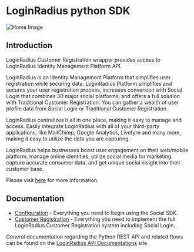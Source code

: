 # LoginRadius python SDK


![Home Image](https://d2lvlj7xfpldmj.cloudfront.net/support/github/banner-1544x500.png)

## Introduction ##

LoginRadius Customer Registration wrapper provides access to LoginRadius Identity Management Platform API.

LoginRadius is an Identity Management Platform that simplifies user registration while securing data. LoginRadius Platform simplifies and secures your user registration process, increases conversion with Social Login that combines 30 major social platforms, and offers a full solution with Traditional Customer Registration. You can gather a wealth of user profile data from Social Login or Traditional Customer Registration. 

LoginRadius centralizes it all in one place, making it easy to manage and access. Easily integrate LoginRadius with all of your third-party applications, like MailChimp, Google Analytics, Livefyre and many more, making it easy to utilize the data you are capturing.

LoginRadius helps businesses boost user engagement on their web/mobile platform, manage online identities, utilize social media for marketing, capture accurate consumer data, and get unique social insight into their customer base.

Please visit [here](http://www.loginradius.com/) for more information.


## Documentation

* [Configuration](http://apidocs.loginradius.com/docs/python) - Everything you need to begin using the Social SDK.
* [Customer Registration](http://apidocs.loginradius.com/docs/user-registration) - Everything you need to implement the full LoginRadius Customer Registration system including Social Login.

General documentation regarding the Python REST API and related flows can be found on the [LoginRadius API Documentations](http://apidocs.loginradius.com/) site. 
